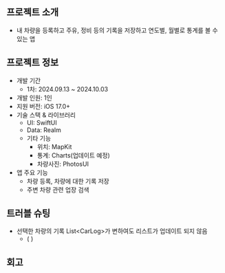 ## 프로젝트 소개
- 내 차량을 등록하고 주유, 정비 등의 기록을 저장하고 연도별, 월별로 통계를 볼 수 있는 앱


## 프로젝트 정보
- 개발 기간
  - 1차: 2024.09.13 ~ 2024.10.03
- 개발 인원: 1인
- 지원 버전: iOS 17.0+
- 기술 스택 & 라이브러리
  - UI: SwiftUI
  - Data: Realm
  - 기타 기능
    - 위치: MapKit
    - 통계: Charts(업데이트 예정)
    - 차량사진: PhotosUI
- 앱 주요 기능
  - 차량 등록, 차량에 대한 기록 저장
  - 주변 차량 관련 업장 검색
## 트러블 슈팅
- 선택한 차량의 기록 List&lt;CarLog&gt;가 변하여도 리스트가 업데이트 되지 않음
  - (   )


## 회고
